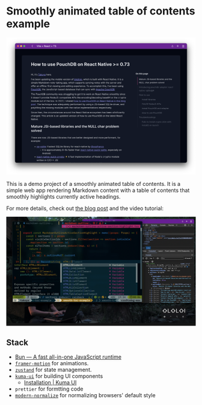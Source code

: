 # Smoothly animated table of contents example

![screenshot](./images/screenshot.png)

This is a demo project of a smoothly animated table of contents.
It is a simple web app rendering Markdown content with a table of contents that smoothly highlights currently active headings.

For more details, check out [the blog post](https://www.devas.life/how-to-build-a-smoothly-animated-table-of-contents-with-framer-motion-and-kuma-ui/) and the video tutorial:

[![](./images/video-tutorial.png)](https://youtu.be/4g26x6FzuBU)

## Stack

- [Bun — A fast all-in-one JavaScript runtime](https://bun.sh/)
- [`framer-motion`](https://www.framer.com/motion/) for animations.
- [`zustand`](https://zustand-demo.pmnd.rs/) for state management.
- [`kuma-ui`](https://www.kuma-ui.com/) for building UI components
  - [Installation | Kuma UI](https://www.kuma-ui.com/docs/install)
- `prettier` for formtting code
- [`modern-normalize`](https://github.com/sindresorhus/modern-normalize) for normalizing browsers' default style
